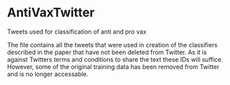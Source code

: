 # AntiVaxTwitter
Tweets used for classification of anti and pro vax

The file contains all the tweets that were used in creation of the classifiers described in the paper that have not been deleted from Twitter. As it is against Twitters terms and conditions to share the text these IDs will suffice. However, some of the original training data has been removed from Twitter and is no longer accessable.
